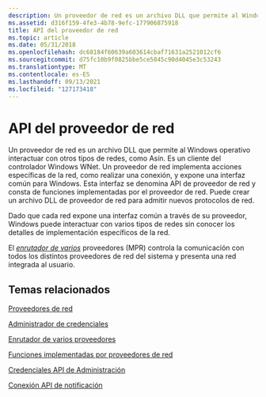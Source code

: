 ```yaml
---
description: Un proveedor de red es un archivo DLL que permite al Windows operativo interactuar con otros tipos de redes, como Asín. Es un cliente del controlador Windows WNet.
ms.assetid: d316f159-4fe3-4b78-9efc-177906875918
title: API del proveedor de red
ms.topic: article
ms.date: 05/31/2018
ms.openlocfilehash: dc68184f60639a603614cbaf71631a2521012cf6
ms.sourcegitcommit: d75fc10b9f0825bbe5ce5045c90d4045e3c53243
ms.translationtype: MT
ms.contentlocale: es-ES
ms.lasthandoff: 09/13/2021
ms.locfileid: "127173418"
---
```

# <a name="network-provider-api"></a>API del proveedor de red

Un proveedor de red es un archivo DLL que permite al Windows operativo interactuar con otros tipos de redes, como Asín. Es un cliente del controlador Windows WNet. Un proveedor de red implementa acciones específicas de la red, como realizar una conexión, y expone una interfaz común para Windows. Esta interfaz se denomina API de proveedor de red y consta de funciones implementadas por el proveedor de red. Puede crear un archivo DLL de proveedor de red para admitir nuevos protocolos de red.

Dado que cada red expone una interfaz común a través de su proveedor, Windows puede interactuar con varios tipos de redes sin conocer los detalles de implementación específicos de la red.

El [*enrutador de varios*](../secgloss/m-gly.md) proveedores (MPR) controla la comunicación con todos los distintos proveedores de red del sistema y presenta una red integrada al usuario.

## <a name="related-topics"></a>Temas relacionados

<dl> <dt>

[Proveedores de red](network-providers.md)
</dt> <dt>

[Administrador de credenciales](credential-manager.md)
</dt> <dt>

[Enrutador de varios proveedores](multiple-provider-router.md)
</dt> <dt>

[Funciones implementadas por proveedores de red](functions-implemented-by-network-providers.md)
</dt> <dt>

[Credenciales API de Administración](credential-management-api.md)
</dt> <dt>

[Conexión API de notificación](connection-notification-api.md)
</dt> </dl>

 

 
